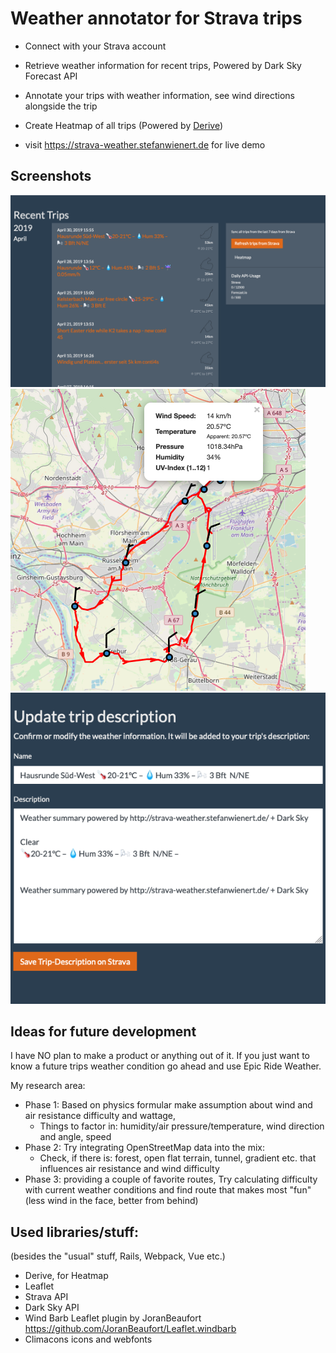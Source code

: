 # Weather annotator for Strava trips

- Connect with your Strava account
- Retrieve weather information for recent trips, Powered by Dark Sky Forecast API
- Annotate your trips with weather information, see wind directions alongside the trip
- Create Heatmap of all trips (Powered by [Derive](https://erik.github.io/derive/))

- visit https://strava-weather.stefanwienert.de for live demo


## Screenshots

![](https://raw.githubusercontent.com/zealot128/strava_weather_annotator/master/app/assets/images/demo_trips.png)
![](https://raw.githubusercontent.com/zealot128/strava_weather_annotator/master/app/assets/images/demo_map.png)
![](https://raw.githubusercontent.com/zealot128/strava_weather_annotator/master/app/assets/images/demo_update.png)


## Ideas for future development

I have NO plan to make a product or anything out of it. If you just want to know a future trips weather condition go ahead and use Epic Ride Weather.


My research area:

- Phase 1: Based on physics formular make assumption about wind and air resistance difficulty and wattage,
  - Things to factor in: humidity/air pressure/temperature, wind direction and angle, speed
- Phase 2: Try integrating OpenStreetMap data into the mix:
  - Check, if there is: forest, open flat terrain, tunnel, gradient etc. that influences air resistance and wind difficulty
- Phase 3: providing a couple of favorite routes, Try calculating difficulty with current weather conditions and find route that makes most "fun" (less wind in the face, better from behind)


## Used libraries/stuff:

(besides the "usual" stuff, Rails, Webpack, Vue etc.)

- Derive, for Heatmap
- Leaflet
- Strava API
- Dark Sky API
- Wind Barb Leaflet plugin by JoranBeaufort https://github.com/JoranBeaufort/Leaflet.windbarb
- Climacons icons and webfonts
